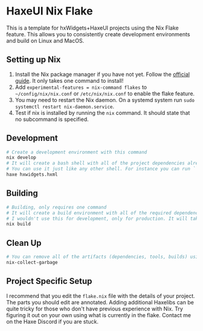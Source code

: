 # HaxeUI Nix Flake
This is a template for hxWidgets+HaxeUI projects using the Nix Flake feature. This allows you to consistently create development environments and build on Linux and MacOS.
## Setting up Nix
1. Install the Nix package manager if you have not yet.	Follow the [official guide](https://nixos.org/download.html). It only takes one command to install!
2. Add ``experimental-features = nix-command flakes`` to ``~/config/nix/nix.conf`` or ``/etc/nix/nix.conf`` to enable the flake feature.
3. You may need to restart the Nix daemon. On a systemd system run ``sudo systemctl restart nix-daemon.service``.
4. Test if nix is installed by running the ``nix`` command. It should state that no subcommand is specified.
## Development
```bash
# Create a development environment with this command
nix develop
# It will create a bash shell with all of the project dependencies already loaded
# You can use it just like any other shell. For instance you can run ``haxe hxwidgets.hxml`` to build.
haxe hxwidgets.hxml
```
## Building
```bash
# Building, only requires one command
# It will create a build environment with all of the required dependencies setup and then run ``haxe hxwidgets.hxml``
# I wouldn't use this for development, only for production. It will take awhile!
nix build
```
## Clean Up
```bash
# You can remove all of the artifacts (dependencies, tools, builds) using the collect garbage command
nix-collect-garbage
```
## Project Specific Setup
I recommend that you edit the ``flake.nix`` file with the details of your project. The parts you should edit are annotated. Adding additional Haxelibs can be quite tricky for those who don't have previous experience with Nix. Try figuring it out on your own using what is currently in the flake. Contact me on the Haxe Discord if you are stuck.
